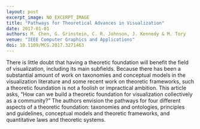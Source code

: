 ```yaml
---
layout: post
excerpt_image: NO_EXCERPT_IMAGE
title: "Pathways for Theoretical Advances in Visualization"
date: 2017-01-01
authors: M. Chen, G. Grinstein, C. R. Johnson, J. Kennedy & M. Tory
venue: "IEEE Computer Graphics and Applications"
doi: 10.1109/MCG.2017.3271463
---
```

There is little doubt that having a theoretic foundation will benefit the field of visualization, including its main subfields. Because there has been a substantial amount of work on taxonomies and conceptual models in the visualization literature and some recent work on theoretic frameworks, such a theoretic foundation is not a foolish or impractical ambition. This article asks, “How can we build a theoretic foundation for visualization collectively as a community?” The authors envision the pathways for four different aspects of a theoretic foundation: taxonomies and ontologies, principles and guidelines, conceptual models and theoretic frameworks, and quantitative laws and theoretic systems.
